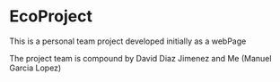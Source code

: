 # EcoProject
This is a personal team project developed initially as a webPage

The project team is compound by David Diaz Jimenez and Me (Manuel Garcia Lopez)
